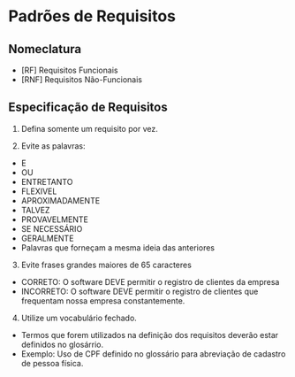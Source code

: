 # Padrões de Requisitos

## Nomeclatura

- [RF] Requisitos Funcionais
- [RNF] Requisitos Não-Funcionais

## Especificação de Requisitos

1. Defina somente um requisito por vez.

2. Evite as palavras:

- E
- OU
- ENTRETANTO
- FLEXIVEL
- APROXIMADAMENTE
- TALVEZ
- PROVAVELMENTE
- SE NECESSÁRIO
- GERALMENTE
- Palavras que forneçam a mesma ideia das anteriores

3. Evite frases grandes maiores de 65 caracteres

- CORRETO: O software DEVE permitir o registro de clientes da empresa
- INCORRETO: O software DEVE permitir o registro de clientes que frequentam nossa empresa constantemente.

4. Utilize um vocabulário fechado.

- Termos que forem utilizados na definição dos requisitos deverão estar definidos no glosárrio.
- Exemplo: Uso de CPF definido no glossário para abreviação de cadastro de pessoa física.
